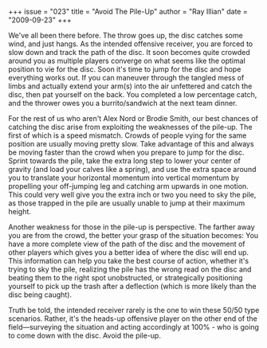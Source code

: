 +++
issue = "023"
title = "Avoid The Pile-Up"
author = "Ray Illian"
date = "2009-09-23"
+++

We've all been there before. The throw goes up, the disc catches some wind,
and just hangs. As the intended offensive receiver, you are forced to slow
down and track the path of the disc. It soon becomes quite crowded around you
as multiple players converge on what seems like the optimal position to vie
for the disc. Soon it's time to jump for the disc and hope everything works
out. If you can maneuver through the tangled mess of limbs and actually extend
your arm(s) into the air unfettered and catch the disc, then pat yourself on
the back. You completed a low percentage catch, and the thrower owes you a
burrito/sandwich at the next team dinner.  
  
For the rest of us who aren't Alex Nord or Brodie Smith, our best chances of
catching the disc arise from exploiting the weaknesses of the pile-up. The
first of which is a speed mismatch. Crowds of people vying for the same
position are usually moving pretty slow. Take advantage of this and always be
moving faster than the crowd when you prepare to jump for the disc. Sprint
towards the pile, take the extra long step to lower your center of gravity
(and load your calves like a spring), and use the extra space around you to
translate your horizontal momentum into vertical momentum by propelling your
off-jumping leg and catching arm upwards in one motion. This could very well
give you the extra inch or two you need to sky the pile, as those trapped in
the pile are usually unable to jump at their maximum height.  
  
Another weakness for those in the pile-up is perspective. The farther away you
are from the crowd, the better your grasp of the situation becomes: You have a
more complete view of the path of the disc and the movement of other players
which gives you a better idea of where the disc will end up. This information
can help you take the best course of action, whether it's trying to sky the
pile, realizing the pile has the wrong read on the disc and beating them to
the right spot unobstructed, or strategically positioning yourself to pick up
the trash after a deflection (which is more likely than the disc being
caught).  
  
Truth be told, the intended receiver rarely is the one to win these 50/50 type
scenarios. Rather, it's the heads-up offensive player on the other end of the
field—surveying the situation and acting accordingly at 100% - who is going to
come down with the disc. Avoid the pile-up.
